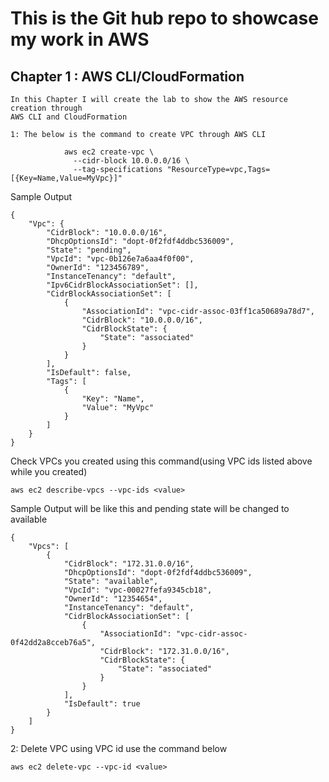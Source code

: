# This is the Git hub repo to showcase my work in AWS
## Chapter 1 : AWS CLI/CloudFormation

    In this Chapter I will create the lab to show the AWS resource creation through
    AWS CLI and CloudFormation

    1: The below is the command to create VPC through AWS CLI

```
            aws ec2 create-vpc \
              --cidr-block 10.0.0.0/16 \
              --tag-specifications "ResourceType=vpc,Tags=[{Key=Name,Value=MyVpc}]"

```           
Sample Output

```
{
    "Vpc": {
        "CidrBlock": "10.0.0.0/16",
        "DhcpOptionsId": "dopt-0f2fdf4ddbc536009",
        "State": "pending",
        "VpcId": "vpc-0b126e7a6aa4f0f00",
        "OwnerId": "123456789",
        "InstanceTenancy": "default",
        "Ipv6CidrBlockAssociationSet": [],
        "CidrBlockAssociationSet": [
            {
                "AssociationId": "vpc-cidr-assoc-03ff1ca50689a78d7",
                "CidrBlock": "10.0.0.0/16",
                "CidrBlockState": {
                    "State": "associated"
                }
            }
        ],
        "IsDefault": false,
        "Tags": [
            {
                "Key": "Name",
                "Value": "MyVpc"
            }
        ]
    }
}

```
Check VPCs you created using this command(using VPC ids listed above while you created)
```
aws ec2 describe-vpcs --vpc-ids <value>

```
Sample Output will be like this and pending state will be changed to available

```
{
    "Vpcs": [
        {
            "CidrBlock": "172.31.0.0/16",
            "DhcpOptionsId": "dopt-0f2fdf4ddbc536009",
            "State": "available",
            "VpcId": "vpc-00027fefa9345cb18",
            "OwnerId": "12354654",
            "InstanceTenancy": "default",
            "CidrBlockAssociationSet": [
                {
                    "AssociationId": "vpc-cidr-assoc-0f42dd2a8cceb76a5",
                    "CidrBlock": "172.31.0.0/16",
                    "CidrBlockState": {
                        "State": "associated"
                    }
                }
            ],
            "IsDefault": true
        }
    ]
}

```

2: Delete VPC using VPC id use the command below

```
aws ec2 delete-vpc --vpc-id <value>

```


